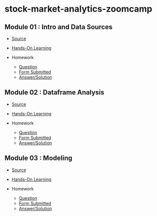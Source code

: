 # stock-market-analytics-zoomcamp

## Module 01 : Intro and Data Sources

- [Source](https://github.com/DataTalksClub/stock-markets-analytics-zoomcamp/tree/main/01-intro-and-data-sources)

- [Hands-On Learning](https://github.com/garjita63/stock-market-analytics-zoomcamp/tree/main/Hands-On%20Learning)

- Homework
  - [Question](https://github.com/DataTalksClub/stock-markets-analytics-zoomcamp/blob/main/cohorts/2024/homework%201.md)
  - [Form Submitted](https://courses.datatalks.club/sma-zoomcamp-2024/homework/hw01)
  - [Answer/Solution](https://github.com/garjita63/stock-market-analytics-zoomcamp/tree/main/homework/module-1)


## Module 02 : Dataframe Analysis

- [Source](https://github.com/DataTalksClub/stock-markets-analytics-zoomcamp/tree/main/02-dataframe-analysis)

- [Hands-On Learning](https://github.com/garjita63/stock-market-analytics-zoomcamp/blob/main/Hands-On%20Learning/module-2/Module2_Colab_Working_with_the_data.ipynb)

- Homework
  - [Question](https://github.com/DataTalksClub/stock-markets-analytics-zoomcamp/blob/main/cohorts/2024/homework%202.md)
  - [Form Submitted](https://courses.datatalks.club/sma-zoomcamp-2024/homework/hw02)
  - [Answer/Solution](https://github.com/garjita63/stock-market-analytics-zoomcamp/tree/main/homework/module-2)


## Module 03 : Modeling

- [Source](https://github.com/DataTalksClub/stock-markets-analytics-zoomcamp/tree/main/03-modeling)

- [Hands-On Learning](https://github.com/garjita63/stock-market-analytics-zoomcamp/blob/main/Hands-On%20Learning/module-3/Module_3_Colab_Time_Series_Modeling.ipynb)

- Homework
  - [Question](https://github.com/DataTalksClub/stock-markets-analytics-zoomcamp/blob/main/cohorts/2024/homework%203.md)
  - [Form Submitted](https://courses.datatalks.club/sma-zoomcamp-2024/homework/hw03)
  - [Answer/Solution](https://github.com/garjita63/stock-market-analytics-zoomcamp/tree/main/homework/module-2)
